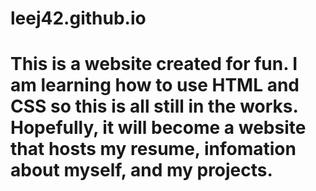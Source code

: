 leej42.github.io
================
This is a website created for fun. I am learning how to use HTML and CSS so this is all still in the works. Hopefully, it will become a website that hosts my resume, infomation about myself, and my projects.
================

